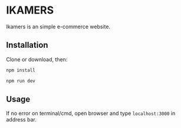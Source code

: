 # IKAMERS

Ikamers is an simple e-commerce website.

## Installation

Clone or download, then:

```bash
npm install

npm run dev
```

## Usage

If no error on terminal/cmd, open browser and type ```localhost:3000``` in address bar.
